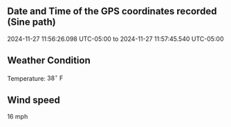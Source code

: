 ## Date and Time of the GPS coordinates recorded (Sine path)
2024-11-27 11:56:26.098 UTC-05:00 to 2024-11-27 11:57:45.540 UTC-05:00

## Weather Condition
Temperature: $38^\circ\ \text{F}$

## Wind speed
16 mph

